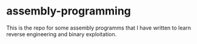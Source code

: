 # assembly-programming
This is the repo for some assembly programms that I have written to learn reverse engineering and binary exploitation.

